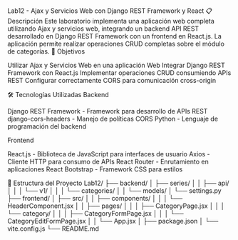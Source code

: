Lab12 - Ajax y Servicios Web con Django REST Framework y React
📋 Descripción
Este laboratorio implementa una aplicación web completa utilizando Ajax y servicios web, integrando un backend API REST desarrollado en Django REST Framework con un frontend en React.js. La aplicación permite realizar operaciones CRUD completas sobre el módulo de categorías.
🎯 Objetivos

Utilizar Ajax y Servicios Web en una aplicación Web
Integrar Django REST Framework con React.js
Implementar operaciones CRUD consumiendo APIs REST
Configurar correctamente CORS para comunicación cross-origin

🛠️ Tecnologías Utilizadas
Backend

Django REST Framework - Framework para desarrollo de APIs REST
django-cors-headers - Manejo de políticas CORS
Python - Lenguaje de programación del backend

Frontend

React.js - Biblioteca de JavaScript para interfaces de usuario
Axios - Cliente HTTP para consumo de APIs
React Router - Enrutamiento en aplicaciones React
Bootstrap - Framework CSS para estilos

📁 Estructura del Proyecto
Lab12/
├── backend/
│   ├── series/
│   │   ├── api/
│   │   │   └── v1/
│   │   │       └── categories/
│   │   └── models/
│   └── settings.py
├── frontend/
│   ├── src/
│   │   ├── components/
│   │   │   └── HeaderComponent.jsx
│   │   ├── pages/
│   │   │   ├── CategoryPage.jsx
│   │   │   └── category/
│   │   │       ├── CategoryFormPage.jsx
│   │   │       └── CategoryEditFormPage.jsx
│   │   └── App.jsx
│   ├── package.json
│   └── vite.config.js
└── README.md